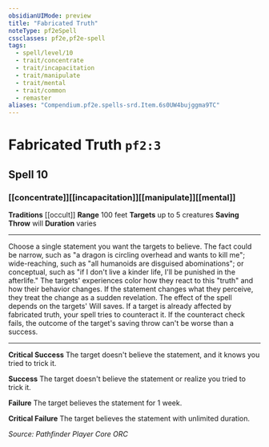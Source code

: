 ```yaml
---
obsidianUIMode: preview
title: "Fabricated Truth"
noteType: pf2eSpell
cssclasses: pf2e,pf2e-spell
tags:
  - spell/level/10
  - trait/concentrate
  - trait/incapacitation
  - trait/manipulate
  - trait/mental
  - trait/common
  - remaster
aliases: "Compendium.pf2e.spells-srd.Item.6s0UW4bujggma9TC" 
---
```

# Fabricated Truth  `pf2:3`  
## Spell 10
### [[concentrate]][[incapacitation]][[manipulate]][[mental]]
**Traditions** [[occult]]
**Range** 100 feet
**Targets** up to 5 creatures
**Saving Throw**  will
**Duration** varies
* * * 
Choose a single statement you want the targets to believe. The fact could be narrow, such as "a dragon is circling overhead and wants to kill me"; wide-reaching, such as "all humanoids are disguised abominations"; or conceptual, such as "if I don't live a kinder life, I'll be punished in the afterlife." The targets' experiences color how they react to this "truth" and how their behavior changes. If the statement changes what they perceive, they treat the change as a sudden revelation. The effect of the spell depends on the targets' Will saves. If a target is already affected by fabricated truth, your spell tries to counteract it. If the counteract check fails, the outcome of the target's saving throw can't be worse than a success.

* * *

**Critical Success** The target doesn't believe the statement, and it knows you tried to trick it.

**Success** The target doesn't believe the statement or realize you tried to trick it.

**Failure** The target believes the statement for 1 week.

**Critical Failure** The target believes the statement with unlimited duration.

*Source: Pathfinder Player Core*
*ORC*